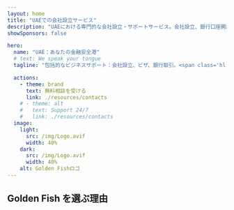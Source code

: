 ```yaml
---
layout: home
title: "UAEでの会社設立サービス"
description: "UAEにおける専門的な会社設立・サポートサービス。会社設立、銀行口座開設、税務、法務、ビザソリューションを提供。承認後のみの支払い。"
showSponsors: false

hero:
  name: "UAE：あなたの金融安全港"
  # text: We speak your tongue
  tagline: "包括的なビジネスサポート：会社設立、ビザ、銀行取引。<span class='hl'>成功報酬制</span>。"

  actions:
    - theme: brand
      text: 無料相談を受ける
      link: ./resources/contacts
    # - theme: alt
    #   text: Support 24/7
    #   link: ./resources/contacts
  image:
    light:
      src: /img/Logo.avif
      width: 40%
    dark:
      src: /img/Logo.avif
      width: 40%
    alt: Golden Fishロゴ
---
```


<FeatureCards :features="[
  {
    title: '会社設立ガイド',
    details: 'Free Zone、オフショア、Mainland、支店の**会社設立完全ガイド**。',
    items: [
      'Free ZoneとMainlandで100%外国人所有が可能',
      '低税率 - 法人税わずか9%',
      '為替管理なし - 簡単な資本送金'
    ],
    linkText: '詳細を見る',
    link: './uae-business/offer/company-registration/',
    icon: {
      light: '/img/iStock-2051326997.avif',
      dark: '/img/iStock-1448478309.jpg',
      alt: '会社設立ガイド'
    }
  },
  {
    title: '銀行口座開設',
    details: 'UAEの信頼できる銀行で**ビジネスまたは個人口座**を簡単に開設。',
    items: [
      '政府承認のための包括的なPROサービス',
      '完全な銀行パッケージ設定',
      '96%の成功率',
    ],
    linkText: '詳細を見る',
    link: './uae-business/offer/banking/',
    icon: {
      light: '/img/iStock-2153786564.avif',
      dark: '/img/iStock-2166793628.avif',
      alt: '銀行サービス'
    }
  },
  {
    title: 'Golden Visaと居住権',
    details: 'スムーズな申請プロセスで長期居住のための**Golden Visa**を取得。',
    items: [
      '**6ヶ月ごとのUAE入国不要**',
      '条件を満たせば10年間有効で更新可能',
      '92%の成功率',
    ],
    linkText: '詳細を見る',
    link: './uae-business/offer/golden-visa/',
    icon: {
      light: '/img/iStock-1312241253.avif',
      dark: '/img/ILONMASKID.webp',
      alt: 'ビザサービス'
    }
  },
]" />

<FeatureCards :features="[
  {
    title: 'コンプライアンスサービス',
    details: 'ESRレポートやUBO申告を含むUAEの複雑な規制要件をエキスパートがサポート。',
    items: [],
    linkText: '詳細を見る',
    link: './uae-business/company-registration/Protect-Your-Business',
    icon: {
      light: '/img/iStock-1299393716.avif',
      dark: '/img/iStock-2149731304.avif',
      alt: 'コンプライアンスサービス'
    }
  },
  {
    title: '法人税・付加価値税',
    details: '連邦税務局（FTA）への法人税・付加価値税の義務を確実に遵守するための専門家によるアドバイス。',
    items: [],
    linkText: '詳細を見る',
    link: './uae-business/company-registration/accounting-legal',
    icon: {
      light: '/img/iStock-1018285934.avif',
      dark: '/img/iStock-584576538.avif',
      alt: '税務サービス'
    }
  },
  {
    title: '法務サービス',
    details: 'M&A、企業再編、資金調達、紛争解決に関するUAE法についての法務チームによるアドバイス。',
    items: [],
    linkText: '詳細を見る',
    link: './uae-business/company-registration/Protect-Your-Business',
    icon: {
      light: '/img/iStock-650045508.avif',
      dark: '/img/iStock-1498627598.avif',
      alt: '法務サービス'
    }
  },
  {
    title: '会計・給与計算',
    details: '当社の会計士が帳簿記帳、照合、給与計算、監査サポートを提供し、採用コストを削減。',
    items: [],
    linkText: '詳細を見る',
    link: './resources/contacts',
    icon: {
      light: '/img/iStock-1022793868.avif',
      dark: '/img/iStock-1320130292.jpg',
      alt: '会計サービス'
    }
  },
]" />

## Golden Fish を選ぶ理由

<BenefitsList :features="[
  {
    icon: '🏢',
    title: 'UAEでの現地専門知識',
    text: 'ドバイの専門スタッフがプロセスの各段階で専門的なガイダンスを提供します。'
  },
  {
    icon: '📊',
    title: '実証された成功率',
    text: '当社のプレミアム処理を通じて発行されたビザ、銀行口座、会社登録の承認率は90％以上で、数百件の実績があります。'
  },
  {
    icon: '💸',
    title: '**成功報酬制**',
    text: '[承認後のみの支払い](/uae-business/benefits/success-based-fees)。隠れた費用のない完全な透明性。'
  },
]" />

<!-- ## 今すぐ始める - 無料初回相談

<div id="contact-form"></div>

<video  autoplay muted playsinline style="padding: 80px" >
  <source src="/img/iStock-2185906461.mp4" type="video/mp4">
</video>

<ContactFormModal formName="Home page" buttonText="無料相談を受ける"
:services="['📝 会社登記', '🏧 銀行口座開設', '🪪 EID & Golden Visa', 'その他のサービス']"/> -->

<!-- <br>

# 成功事例

<br>

<ImageGrid :images="[
  { src: '/img/iStock-1945498989.avif', href: './immigration.md', alt: 'UAE 移民' },
  { src: '/img/iStock-1965736217.avif', href: './immigration.md', alt: 'UAE 移民' },
]"/> -->